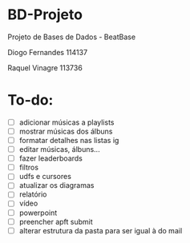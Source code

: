 # BD-Projeto
Projeto de Bases de Dados - BeatBase

Diogo Fernandes 114137

Raquel Vinagre 113736

# To-do:
- [ ]  adicionar músicas a playlists
- [ ]  mostrar músicas dos álbuns
- [ ]  formatar detalhes nas listas ig
- [ ]  editar músicas, álbuns...
- [ ]  fazer leaderboards
- [ ]  filtros
- [ ]  udfs e cursores
- [ ]  atualizar os diagramas
- [ ]  relatório
- [ ]  vídeo
- [ ]  powerpoint
- [ ]  preencher apft submit
- [ ]  alterar estrutura da pasta para ser igual à do mail
